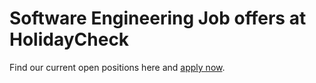 # Software Engineering Job offers at HolidayCheck

Find our current open positions here and [apply now](mailto:mailto:careers@holidaycheck.com).
